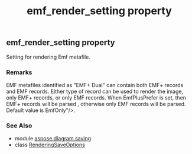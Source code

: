 ﻿---
title: emf_render_setting property
second_title: Aspose.Diagram for Python via .NET API References
description: 
type: docs
weight: 60
url: /python-net/aspose.diagram.saving/renderingsaveoptions/emf_render_setting/
is_root: false
---

## emf_render_setting property


Setting for rendering Emf metafile.
### Remarks 


EMF metafiles identified as "EMF+ Dual" can contain both EMF+ records and EMF records. 
Either type of record can be used to render the image, only EMF+ records, or only EMF records.
When EmfPlusPrefer is set, then EMF+ records will be parsed , otherwise only EMF records will be parsed.
Default value is EmfOnly"/>.

### See Also
* module [aspose.diagram.saving](../../)
* class [RenderingSaveOptions](/diagram/python-net/aspose.diagram.saving/renderingsaveoptions)
